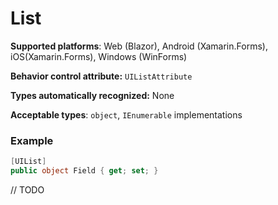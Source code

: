 # List

**Supported platforms**: Web (Blazor), Android (Xamarin.Forms), iOS(Xamarin.Forms), Windows (WinForms)

**Behavior control attribute:**  `UIListAttribute`

**Types automatically recognized:** None

**Acceptable types**: `object`, `IEnumerable` implementations

###  Example
```csharp
[UIList]
public object Field { get; set; }
```

// TODO